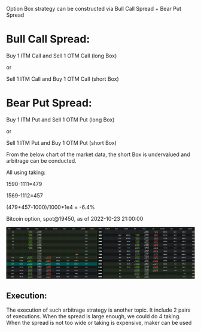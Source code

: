 
Option Box strategy can be constructed via Bull Call Spread + Bear Put Spread

# Bull Call Spread:

Buy 1 ITM Call and Sell 1 OTM Call (long Box)

or

Sell 1 ITM Call and Buy 1 OTM Call (short Box)

# Bear Put Spread: 

Buy 1 ITM Put and Sell 1 OTM Put (long Box)

or

Sell 1 ITM Put and Buy 1 OTM Put (short Box)

From the below chart of the market data, the short Box is undervalued and arbitrage can be conducted.

All using taking:

1590-1111=479

1569-1112=457

(479+457-1000)/1000*1e4 = -6.4% 

Bitcoin option, spot@19450, as of 2022-10-23 21:00:00

![Happy Christmas](deribit_options.PNG)


## Execution:
The execution of such arbitrage strategy is another topic. It include 2 pairs of executions. When the spread is large enough, we could do 4 taking. When the spread is not too wide or taking is expensive, maker can be used
